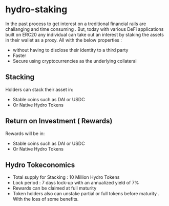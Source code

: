 # hydro-staking

In the past process to get interest on a treditional financial rails are challanging and time consuming . But, today with various DeFi applications built on ERC20 any individual can take out an interest by staking the assets in their wallet as a proxy. All with the below properties :

- without having to disclose their identity to a third party
- Faster
- Secure using cryptocurrencies as the underlying collateral

## Stacking 
Holders can stack their asset in:
- Stable coins such as DAI or USDC
- Or Native Hydro Tokens

## Return on Investment ( Rewards)
Rewards will be in:
- Stable coins such as DAI or USDC
- Or Native Hydro Tokens

## Hydro Tokeconomics
- Total supply for Stacking : 10 Million Hydro Tokens
- Lock period : 7 days lock-up with an annualized yield of 7%
- Rewards can be claimed at full maturity
- Token holders also can unstake partial or full tokens before maturity . With the loss of some benefits.

